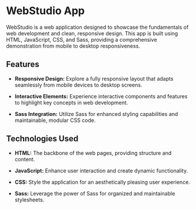 # WebStudio App

WebStudio is a web application designed to showcase the fundamentals of web development and clean, responsive design. This app is built using HTML, JavaScript, CSS, and Sass, providing a comprehensive demonstration from mobile to desktop responsiveness.

## Features

- **Responsive Design:** Explore a fully responsive layout that adapts seamlessly from mobile devices to desktop screens.

- **Interactive Elements:** Experience interactive components and features to highlight key concepts in web development.

- **Sass Integration:** Utilize Sass for enhanced styling capabilities and maintainable, modular CSS code.

## Technologies Used

- **HTML:** The backbone of the web pages, providing structure and content.

- **JavaScript:** Enhance user interaction and create dynamic functionality.

- **CSS:** Style the application for an aesthetically pleasing user experience.

- **Sass:** Leverage the power of Sass for organized and maintainable stylesheets.
